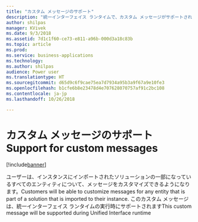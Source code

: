 ```yaml
---
title: "カスタム メッセージのサポート"
description: "統一インターフェイス ランタイムで、カスタム メッセージがサポートされるようになります"
author: shilpas
manager: KVivek
ms.date: 9/3/2018
ms.assetid: 7d1c1f60-ce73-e811-a96b-000d3a18c83b
ms.topic: article
ms.prod: 
ms.service: business-applications
ms.technology: 
ms.author: shilpas
audience: Power user
ms.translationtype: HT
ms.sourcegitcommit: d65d9c6f9cae75ea7d7934a95b3a9f67a9e10fe3
ms.openlocfilehash: b1cfe6b8e23478d4e707628070757af91c2bc108
ms.contentlocale: ja-jp
ms.lasthandoff: 10/26/2018

---
```

# <a name="support-for-custom-messages"></a><span data-ttu-id="1743b-103">カスタム メッセージのサポート</span><span class="sxs-lookup"><span data-stu-id="1743b-103">Support for custom messages</span></span>


[!include[banner](../../includes/banner.md)]

<span data-ttu-id="1743b-104">ユーザーは、インスタンスにインポートされたソリューションの一部になっているすべてのエンティティについて、メッセージをカスタマイズできるようになります。</span><span class="sxs-lookup"><span data-stu-id="1743b-104">Customers will be able to customize messages for any entity that is part of a solution that is imported to their instance.</span></span> <span data-ttu-id="1743b-105">このカスタム メッセージは、統一インターフェイス ランタイムの実行時にサポートされます</span><span class="sxs-lookup"><span data-stu-id="1743b-105">This custom message will be supported during Unified Interface runtime</span></span>

